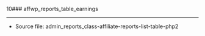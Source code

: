 10### affwp_reports_table_earnings

----

- Source file: admin_reports_class-affiliate-reports-list-table-php2